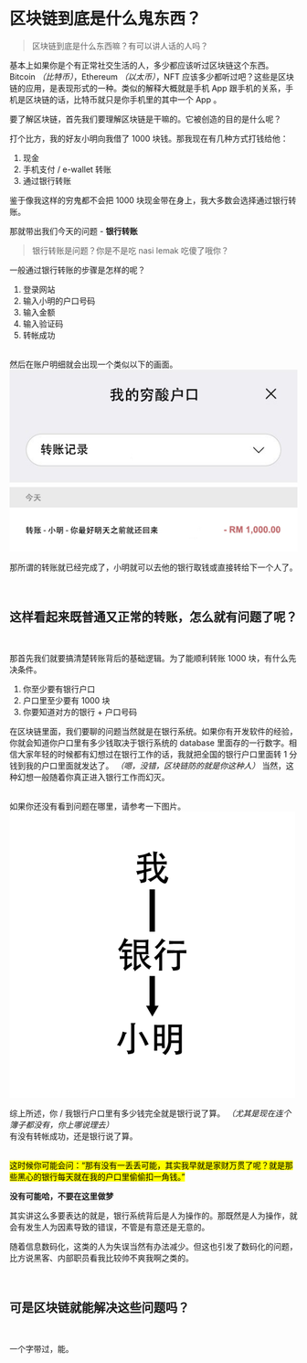 # 区块链到底是什么鬼东西？

> 区块链到底是什么东西嘛？有可以讲人话的人吗？

基本上如果你是个有正常社交生活的人，多少都应该听过区块链这个东西。Bitcoin *（比特币）*，Ethereum *（以太币）*，NFT 应该多少都听过吧？这些是区块链的应用，是表现形式的一种。类似的解释大概就是手机 App 跟手机的关系，手机是区块链的话，比特币就只是你手机里的其中一个 App 。
<br />

要了解区块链，首先我们要理解区块链是干嘛的。它被创造的目的是什么呢？
<br />

打个比方，我的好友小明向我借了 1000 块钱。那我现在有几种方式打钱给他：
1. 现金
2. 手机支付 / e-wallet 转账
3. 通过银行转账

鉴于像我这样的穷鬼都不会把 1000 块现金带在身上，我大多数会选择通过银行转账。
<br />

那就带出我们今天的问题 - **银行转账**

> 银行转账是问题？你是不是吃 nasi lemak 吃傻了哦你？

一般通过银行转账的步骤是怎样的呢？

1. 登录网站
2. 输入小明的户口号码
3. 输入金额
4. 输入验证码
5. 转帐成功

<br />
然后在账户明细就会出现一个类似以下的画面。

<img src="transaction.jpg" alt="转账记录" />

那所谓的转账就已经完成了，小明就可以去他的银行取钱或直接转给下一个人了。
<br />

<br />

## 这样看起来既普通又正常的转账，怎么就有问题了呢？

<br />

那首先我们就要搞清楚转账背后的基础逻辑。为了能顺利转账 1000 块，有什么先决条件。

1. 你至少要有银行户口
2. 户口里至少要有 1000 块
3. 你要知道对方的银行 + 户口号码

在区块链里面，我们要聊的问题当然就是在银行系统。如果你有开发软件的经验，你就会知道你户口里有多少钱取决于银行系统的 database 里面存的一行数字。相信大家年轻的时候都有幻想过在银行工作的话，我就把全国的银行户口里面转 1 分钱到我的户口里面就发达了。 *（嗯，没错，区块链防的就是你这种人）* 当然，这种幻想一般随着你真正进入银行工作而幻灭。

<br />
如果你还没有看到问题在哪里，请参考一下图片。

<br />
<img src="relation.png" alt="转账关系" width="500" />
<br />

综上所述，你 / 我银行户口里有多少钱完全就是银行说了算。 *（尤其是现在连个簿子都没有，你上哪说理去）*<br />
有没有转帐成功，还是银行说了算。

<br />
<mark>这时候你可能会问：“那有没有一丢丢可能，其实我早就是家财万贯了呢？就是那些黑心的银行每天就在我的户口里偷偷扣一角钱。”</mark>

<strong>没有可能哈，不要在这里做梦</strong>

其实讲这么多要表达的就是，银行系统背后是人为操作的。那既然是人为操作，就会有发生人为因素导致的错误，不管是有意还是无意的。

随着信息数码化，这类的人为失误当然有办法减少。但这也引发了数码化的问题，比方说黑客、内部职员看我比较帅不爽我啊之类的。
<br />

<br />

## 可是区块链就能解决这些问题吗？

<br />

一个字带过，能。